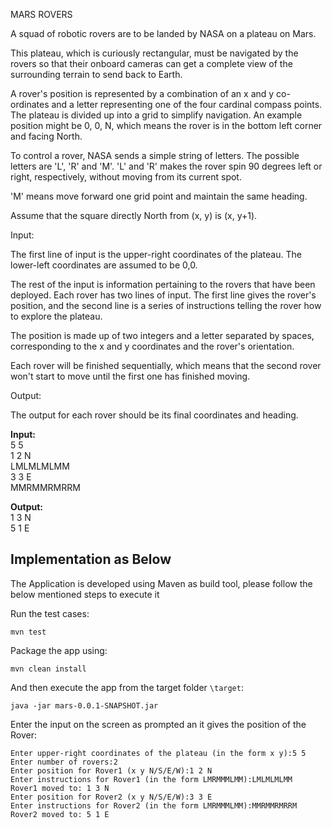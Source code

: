 MARS ROVERS

A squad of robotic rovers are to be landed by NASA on a plateau on Mars.

This plateau, which is curiously rectangular, must be navigated by the rovers so that their onboard cameras can get a complete view of the surrounding terrain to send back to Earth.

A rover's position is represented by a combination of an x and y co-ordinates and a letter representing one of the four cardinal compass points. The plateau is divided up into a grid to simplify navigation. An example position might be 0, 0, N, which means the rover is in the bottom left corner and facing North.

To control a rover, NASA sends a simple string of letters. The possible letters are 'L', 'R' and 'M'. 'L' and 'R' makes the rover spin 90 degrees left or right, respectively, without moving from its current spot.

'M' means move forward one grid point and maintain the same heading.

Assume that the square directly North from (x, y) is (x, y+1).

Input:

The first line of input is the upper-right coordinates of the plateau. The lower-left coordinates are assumed to be 0,0.

The rest of the input is information pertaining to the rovers that have been deployed. Each rover has two lines of input. The first line gives the rover's position, and the second line is a series of instructions telling the rover how to explore the plateau.

The position is made up of two integers and a letter separated by spaces, corresponding to the x and y coordinates and the rover's orientation.

Each rover will be finished sequentially, which means that the second rover won't start to move until the first one has finished moving.

Output:

The output for each rover should be its final coordinates and heading.

**Input:**  
5 5  
1 2 N  
LMLMLMLMM  
3 3 E  
MMRMMRMRRM

**Output:**  
1 3 N  
5 1 E

## Implementation as Below

The Application is developed using Maven as build tool, please follow the below mentioned steps to execute it

Run the test cases:

```
mvn test
```

Package the app using:

```
mvn clean install
```

And then execute the app from the target folder `\target`:

 ```
java -jar mars-0.0.1-SNAPSHOT.jar
 ```
 Enter the input on the screen as prompted an it gives the position of the Rover:
 
  ```
Enter upper-right coordinates of the plateau (in the form x y):5 5
Enter number of rovers:2
Enter position for Rover1 (x y N/S/E/W):1 2 N
Enter instructions for Rover1 (in the form LMRMMMLMM):LMLMLMLMM
Rover1 moved to: 1 3 N
Enter position for Rover2 (x y N/S/E/W):3 3 E 
Enter instructions for Rover2 (in the form LMRMMMLMM):MMRMMRMRRM
Rover2 moved to: 5 1 E

 ```
 
 
 
